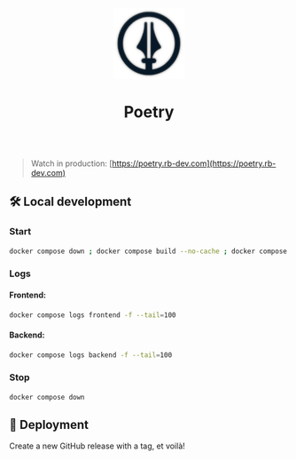 <p align="center">
  <br />
    <picture>
        <source media="(prefers-color-scheme: dark)" srcset="./frontend/src/assets/favicon-inv.png" />
        <img alt="MiniFSM logotype" src="./frontend/src/assets/favicon.png" width="128" />
    </picture>
    <br/>
    <h1 align="center">Poetry</h1>
  <br />
  <br />
</p>

> Watch in production: [https://poetry.rb-dev.com](https://poetry.rb-dev.com)

## 🛠️ Local development

### Start

```sh
docker compose down ; docker compose build --no-cache ; docker compose up -d --force-recreate --remove-orphans
```

### Logs

#### Frontend:

```sh
docker compose logs frontend -f --tail=100
```

#### Backend:

```sh
docker compose logs backend -f --tail=100
```

### Stop

```sh
docker compose down
```

## 🚀 Deployment

Create a new GitHub release with a tag, et voilà!
